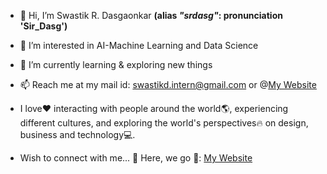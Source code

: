 - 👋 Hi, I’m Swastik R. Dasgaonkar **(alias *"srdasg"*: pronunciation 'Sir_Dasg')**
- 👀 I’m interested in AI-Machine Learning and Data Science
- 🌱 I’m currently learning & exploring new things
- 📫 Reach me at my mail id: swastikd.intern@gmail.com or @[My Website](https://srdasg.github.io/Website/)
- I love❤️ interacting with people around the world🌎, experiencing different cultures, and exploring the world's perspectives🔥 on design, business and technology💻.

- Wish to connect with me... 🤟 Here, we go 🚀: [My Website](https://srdasg.github.io/Website/)
<!---
srdasg/srdasg is a ✨ special ✨ repository because its `README.md` (this file) appears on your GitHub profile.
You can click the Preview link to take a look at your changes.
--->
